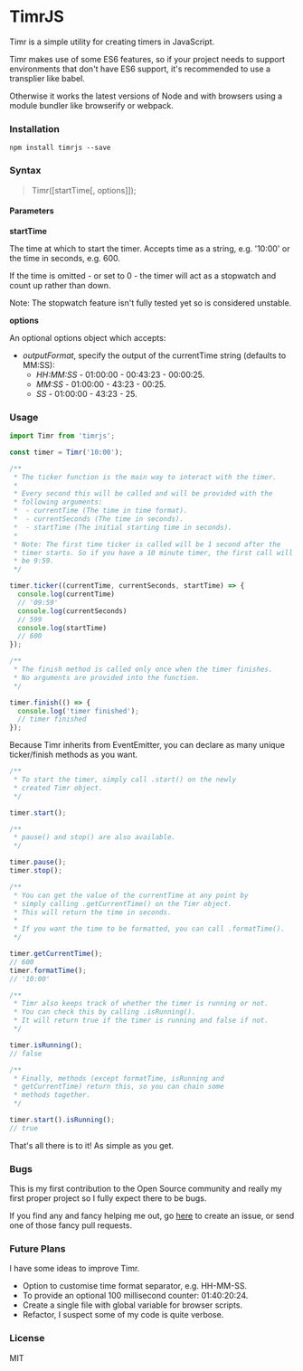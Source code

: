 # TimrJS
Timr is a simple utility for creating timers in JavaScript.

Timr makes use of some ES6 features, so if your project needs to support environments that don't have ES6 support, it's recommended to use a transplier like babel.

Otherwise it works the latest versions of Node and with browsers using a module bundler like browserify or webpack.
### Installation
```
npm install timrjs --save
```
### Syntax
> Timr([startTime[, options]]);

#### Parameters
**startTime**

The time at which to start the timer. Accepts time as a string, e.g. '10:00' or the time in seconds, e.g. 600.

If the time is omitted - or set to 0 - the timer will act as a stopwatch and count up rather than down.

Note: The stopwatch feature isn't fully tested yet so is considered unstable.

**options**

An optional options object which accepts:
 - _outputFormat_, specify the output of the currentTime string (defaults to MM:SS):
   - _HH:MM:SS_ - 01:00:00 - 00:43:23 - 00:00:25.
   - _MM:SS_ - 01:00:00 - 43:23 - 00:25.
   - _SS_ - 01:00:00 - 43:23 - 25.

### Usage
```js
import Timr from 'timrjs';

const timer = Timr('10:00');

/**
 * The ticker function is the main way to interact with the timer.
 *
 * Every second this will be called and will be provided with the
 * following arguments:
 *  - currentTime (The time in time format).
 *  - currentSeconds (The time in seconds).
 *  - startTime (The initial starting time in seconds).
 *
 * Note: The first time ticker is called will be 1 second after the
 * timer starts. So if you have a 10 minute timer, the first call will
 * be 9:59.
 */

timer.ticker((currentTime, currentSeconds, startTime) => {
  console.log(currentTime)
  // '09:59'
  console.log(currentSeconds)
  // 599
  console.log(startTime)
  // 600
});

/**
 * The finish method is called only once when the timer finishes.
 * No arguments are provided into the function.
 */

timer.finish(() => {
  console.log('timer finished');
  // timer finished
});
```
Because Timr inherits from EventEmitter, you can declare as many unique ticker/finish methods as you want.
```js
/**
 * To start the timer, simply call .start() on the newly
 * created Timr object.
 */

timer.start();

/**
 * pause() and stop() are also available.
 */

timer.pause();
timer.stop();

/**
 * You can get the value of the currentTime at any point by
 * simply calling .getCurrentTime() on the Timr object.
 * This will return the time in seconds.
 *
 * If you want the time to be formatted, you can call .formatTime().
 */

timer.getCurrentTime();
// 600
timer.formatTime();
// '10:00'

/**
 * Timr also keeps track of whether the timer is running or not.
 * You can check this by calling .isRunning().
 * It will return true if the timer is running and false if not.
 */

timer.isRunning();
// false

/**
 * Finally, methods (except formatTime, isRunning and
 * getCurrentTime) return this, so you can chain some
 * methods together.
 */

timer.start().isRunning();
// true
```
That's all there is to it! As simple as you get.
### Bugs
This is my first contribution to the Open Source community and really my first proper project so I fully expect there to be bugs.

If you find any and fancy helping me out, go [here](https://github.com/joesmith100/timrjs/issues) to create an issue, or send one of those fancy pull requests.
### Future Plans
I have some ideas to improve Timr.
 - Option to customise time format separator, e.g. HH-MM-SS.
 - To provide an optional 100 millisecond counter: 01:40:20:24.
 - Create a single file with global variable for browser scripts.
 - Refactor, I suspect some of my code is quite verbose.

### License
MIT
